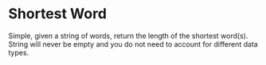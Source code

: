 # Shortest Word 

Simple, given a string of words, return the length of the shortest word(s).
String will never be empty and you do not need to account for different data types.